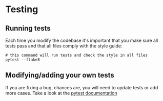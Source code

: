 # Testing

## Running tests

Each time you modify the codebase it's important that you make sure all tests
pass and that all files comply with the style guide:

```
# this command will run tests and check the style in all files
pytest --flake8
```

## Modifying/adding your own tests

If you are fixing a bug, chances are, you will need to update tests or add more
cases. Take a look at the [pytest documentation](https://docs.pytest.org/en/latest/)
